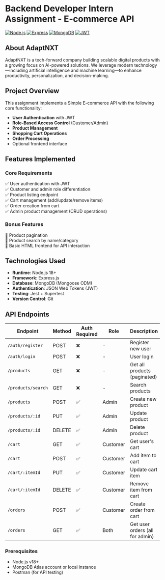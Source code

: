 # Backend Developer Intern Assignment - E-commerce API

[![Node.js](https://img.shields.io/badge/Node.js-18+-339933?logo=node.js)](https://nodejs.org)
[![Express](https://img.shields.io/badge/Express-4.x-000000?logo=express)](https://expressjs.com)
[![MongoDB](https://img.shields.io/badge/MongoDB-7.0-47A248?logo=mongodb)](https://www.mongodb.com)
[![JWT](https://img.shields.io/badge/JWT-Authentication-000000?logo=jsonwebtokens)](https://jwt.io)

## About AdaptNXT
AdaptNXT is a tech-forward company building scalable digital products with a growing focus on AI-powered solutions. We leverage modern technology—including artificial intelligence and machine learning—to enhance productivity, personalization, and decision-making.

## Project Overview
This assignment implements a Simple E-commerce API with the following core functionality:
- **User Authentication** with JWT
- **Role-Based Access Control** (Customer/Admin)
- **Product Management**
- **Shopping Cart Operations**
- **Order Processing**
- Optional frontend interface

## Features Implemented
### Core Requirements
✅ User authentication with JWT  
✅ Customer and admin role differentiation  
✅ Product listing endpoint  
✅ Cart management (add/update/remove items)  
✅ Order creation from cart  
✅ Admin product management (CRUD operations)  

### Bonus Features
🔹 Product pagination  
🔹 Product search by name/category  
🔹 Basic HTML frontend for API interaction  

## Technologies Used
- **Runtime**: Node.js 18+
- **Framework**: Express.js
- **Database**: MongoDB (Mongoose ODM)
- **Authentication**: JSON Web Tokens (JWT)
- **Testing**: Jest + Supertest
- **Version Control**: Git

## API Endpoints
| Endpoint                | Method | Auth Required | Role       | Description                     |
|-------------------------|--------|---------------|------------|---------------------------------|
| `/auth/register`        | POST   | ❌            | -          | Register new user               |
| `/auth/login`           | POST   | ❌            | -          | User login                      |
| `/products`             | GET    | ❌            | -          | Get all products (paginated)    |
| `/products/search`      | GET    | ❌            | -          | Search products                 |
| `/products`             | POST   | ✅            | Admin      | Create new product              |
| `/products/:id`         | PUT    | ✅            | Admin      | Update product                  |
| `/products/:id`         | DELETE | ✅            | Admin      | Delete product                  |
| `/cart`                 | GET    | ✅            | Customer   | Get user's cart                 |
| `/cart`                 | POST   | ✅            | Customer   | Add item to cart                |
| `/cart/:itemId`         | PUT    | ✅            | Customer   | Update cart item                |
| `/cart/:itemId`         | DELETE | ✅            | Customer   | Remove item from cart           |
| `/orders`               | POST   | ✅            | Customer   | Create order from cart          |
| `/orders`               | GET    | ✅            | Both       | Get user orders (all for admin) |

### Prerequisites
- Node.js v18+
- MongoDB Atlas account or local instance
- Postman (for API testing)

